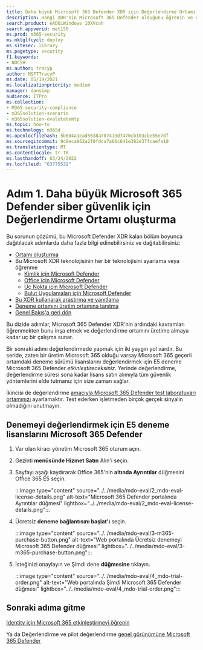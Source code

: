 ```yaml
---
title: Daha büyük Microsoft 365 Defender XDR için Değerlendirme Ortamı oluşturma
description: Hangi XDR'nin Microsoft 365 Defender olduğunu öğrenin ve deneme lisanslarını etkinleştirerek Microsoft 365 Defender laboratuvarınızı veya pilot ortamınızı bulun. XDR siber güvenlik yolculuğuna buradan başlayabilir ve bu testi üretime nasıl başlayacağınızı öğren öğrenin.
search.product: eADQiWindows 10XVcnh
search.appverid: met150
ms.prod: m365-security
ms.mktglfcycl: deploy
ms.sitesec: library
ms.pagetype: security
f1.keywords:
- NOCSH
ms.author: tracyp
author: MSFTTracyP
ms.date: 05/19/2021
ms.localizationpriority: medium
manager: dansimp
audience: ITPro
ms.collection:
- M365-security-compliance
- m365solution-scenario
- m365solution-evalutatemtp
ms.topic: how-to
ms.technology: m365d
ms.openlocfilehash: 5b684a1ead5638a787413d7470cb103cbe55e7df
ms.sourcegitcommit: 9c8eca862a2f0fdca7a66c641e382e37fcaefa10
ms.translationtype: MT
ms.contentlocale: tr-TR
ms.lasthandoff: 03/24/2022
ms.locfileid: "63775532"
---
```

# <a name="step-1-create-the-microsoft-365-defender-evaluation-environment-for-greater-cyber-security"></a>Adım 1. Daha büyük Microsoft 365 Defender siber güvenlik için Değerlendirme Ortamı oluşturma

Bu sorunun çözümü, bu Microsoft Defender XDR kalan bölüm boyunca dağıtılacak adımlarda daha fazla bilgi edinebilirsiniz ve dağıtabilirsiniz:

- [Ortamı oluşturma](eval-create-eval-environment.md)
- Bu Microsoft XDR teknolojisinin her bir teknolojisini ayarlama veya öğrenme
    - [Kimlik için Microsoft Defender](eval-defender-identity-overview.md)
    - [Office için Microsoft Defender](eval-defender-office-365-overview.md)
    - [Uç Nokta için Microsoft Defender](eval-defender-endpoint-overview.md)
    - [Bulut Uygulamaları için Microsoft Defender](eval-defender-mcas-overview.md)
- [Bu XDR kullanarak araştırma ve yanıtlama](eval-defender-investigate-respond.md)
- [Deneme ortamını üretim ortamına tanıtma](eval-defender-promote-to-production.md)
- [Genel Bakış'a geri dön](eval-overview.md)

Bu dizide adımlar, Microsoft 365 Defender XDR'nin ardındaki kavramları öğrenmekten bunu inşa etmek ve değerlendirme ortamını üretime almaya kadar  uç bir çalışma sunar.

Bir sonraki adımı değerlendirmede yapmak için iki yaygın yol vardır. Bu seride, zaten bir üretim Microsoft 365 olduğu varsay Microsoft 365 geçerli ortamdaki deneme sürümü lisanslarını değerlendirmek için E5 deneme Microsoft 365 Defender *etkinleştireceksiniz*. Yerinde değerlendirme, değerlendirme süresi sona kadar lisans satın alımıyla tüm güvenlik yöntemlerini elde tutmanız için size zaman sağlar.

İkincisi de değerlendirme [amacıyla Microsoft 365 Defender test laboratuvarı ortamınızı](setup-m365deval.md) ayarlamaktır. Test ederken işletmeden birçok gerçek sinyalin olmadığını unutmayın.

## <a name="you-will-need-to-activate-e5-trial-licenses-to-evaluate-microsoft-365-defender"></a>Denemeyi değerlendirmek için E5 deneme lisanslarını Microsoft 365 Defender

1. Var olan kiracı yönetim Microsoft 365 oturum açın.
2. Gezinti **menüsünde Hizmet Satın** Alın'ı seçin.
3. Sayfayı aşağı kaydırarak Office 365'nin **altında Ayrıntılar** düğmesini Office 365 E5 seçin.

   :::image type="content" source="../../media/mdo-eval/2_mdo-eval-license-details.png" alt-text="Microsoft 365 Defender portalında Ayrıntılar düğmesi" lightbox="../../media/mdo-eval/2_mdo-eval-license-details.png":::

4. Ücretsiz **deneme bağlantısını başlat'ı** seçin.

   :::image type="content" source="../../media/mdo-eval/3-m365-purchase-button.png" alt-text="Web portalında Ücretsiz denemeyi Microsoft 365 Defender düğmesi" lightbox="../../media/mdo-eval/3-m365-purchase-button.png":::

5. İsteğinizi onaylayın ve Şimdi dene **düğmesine** tıklayın.

   :::image type="content" source="../../media/mdo-eval/4_mdo-trial-order.png" alt-text="Web portalında Şimdi Microsoft 365 Defender düğmesi" lightbox="../../media/mdo-eval/4_mdo-trial-order.png":::

## <a name="go-to-the-next-step"></a>Sonraki adıma gitme

[Identity için Microsoft 365 etkinleştirmeyi öğrenin](eval-defender-identity-overview.md)

Ya da Değerlendirme ve pilot değerlendirme [genel görünümüne Microsoft 365 Defender](eval-overview.md)
